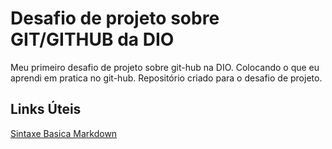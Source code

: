 # Desafio de projeto sobre GIT/GITHUB da DIO
Meu primeiro desafio de projeto sobre git-hub na DIO. Colocando o que eu aprendi em pratica no git-hub.
Repositório criado para o desafio de projeto.

## Links Úteis
[Sintaxe Basica Markdown](https://www.markdownguide.org/basic-syntax/)
